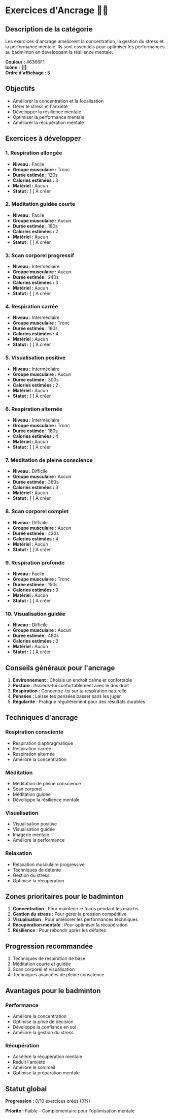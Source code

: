 # Exercices d'Ancrage 🧘‍♀️

## Description de la catégorie

Les exercices d'ancrage améliorent la concentration, la gestion du stress et la performance mentale. Ils sont essentiels pour optimiser les performances au badminton en développant la résilience mentale.

**Couleur :** #6366F1  
**Icône :** 🧘‍♀️  
**Ordre d'affichage :** 8

## Objectifs

- Améliorer la concentration et la focalisation
- Gérer le stress et l'anxiété
- Développer la résilience mentale
- Optimiser la performance mentale
- Améliorer la récupération mentale

## Exercices à développer

### 1. Respiration allongée
- **Niveau :** Facile
- **Groupe musculaire :** Tronc
- **Durée estimée :** 120s
- **Calories estimées :** 3
- **Matériel :** Aucun
- **Statut :** [ ] À créer

### 2. Méditation guidée courte
- **Niveau :** Facile
- **Groupe musculaire :** Aucun
- **Durée estimée :** 180s
- **Calories estimées :** 2
- **Matériel :** Aucun
- **Statut :** [ ] À créer

### 3. Scan corporel progressif
- **Niveau :** Intermédiaire
- **Groupe musculaire :** Aucun
- **Durée estimée :** 240s
- **Calories estimées :** 3
- **Matériel :** Aucun
- **Statut :** [ ] À créer

### 4. Respiration carrée
- **Niveau :** Intermédiaire
- **Groupe musculaire :** Tronc
- **Durée estimée :** 180s
- **Calories estimées :** 4
- **Matériel :** Aucun
- **Statut :** [ ] À créer

### 5. Visualisation positive
- **Niveau :** Intermédiaire
- **Groupe musculaire :** Aucun
- **Durée estimée :** 300s
- **Calories estimées :** 2
- **Matériel :** Aucun
- **Statut :** [ ] À créer

### 6. Respiration alternée
- **Niveau :** Intermédiaire
- **Groupe musculaire :** Tronc
- **Durée estimée :** 180s
- **Calories estimées :** 4
- **Matériel :** Aucun
- **Statut :** [ ] À créer

### 7. Méditation de pleine conscience
- **Niveau :** Difficile
- **Groupe musculaire :** Aucun
- **Durée estimée :** 360s
- **Calories estimées :** 3
- **Matériel :** Aucun
- **Statut :** [ ] À créer

### 8. Scan corporel complet
- **Niveau :** Difficile
- **Groupe musculaire :** Aucun
- **Durée estimée :** 420s
- **Calories estimées :** 4
- **Matériel :** Aucun
- **Statut :** [ ] À créer

### 9. Respiration profonde
- **Niveau :** Facile
- **Groupe musculaire :** Tronc
- **Durée estimée :** 150s
- **Calories estimées :** 3
- **Matériel :** Aucun
- **Statut :** [ ] À créer

### 10. Visualisation guidée
- **Niveau :** Difficile
- **Groupe musculaire :** Aucun
- **Durée estimée :** 480s
- **Calories estimées :** 3
- **Matériel :** Aucun
- **Statut :** [ ] À créer

## Conseils généraux pour l'ancrage

1. **Environnement** : Choisis un endroit calme et confortable
2. **Posture** : Assieds-toi confortablement avec le dos droit
3. **Respiration** : Concentre-toi sur ta respiration naturelle
4. **Pensées** : Laisse tes pensées passer sans les juger
5. **Régularité** : Pratique régulièrement pour des résultats durables

## Techniques d'ancrage

### Respiration consciente
- Respiration diaphragmatique
- Respiration carrée
- Respiration alternée
- Améliore la concentration

### Méditation
- Méditation de pleine conscience
- Scan corporel
- Méditation guidée
- Développe la résilience mentale

### Visualisation
- Visualisation positive
- Visualisation guidée
- Imagerie mentale
- Améliore la performance

### Relaxation
- Relaxation musculaire progressive
- Techniques de détente
- Gestion du stress
- Optimise la récupération

## Zones prioritaires pour le badminton

1. **Concentration** : Pour maintenir le focus pendant les matchs
2. **Gestion du stress** : Pour gérer la pression compétitive
3. **Visualisation** : Pour améliorer les performances techniques
4. **Récupération mentale** : Pour optimiser la récupération
5. **Résilience** : Pour rebondir après les défaites

## Progression recommandée

1. Techniques de respiration de base
2. Méditation courte et guidée
3. Scan corporel et visualisation
4. Techniques avancées de pleine conscience

## Avantages pour le badminton

### Performance
- Améliore la concentration
- Optimise la prise de décision
- Développe la confiance en soi
- Améliore la gestion du stress

### Récupération
- Accélère la récupération mentale
- Réduit l'anxiété
- Améliore le sommeil
- Optimise la préparation mentale

## Statut global

**Progression :** 0/10 exercices créés (0%)

**Priorité :** Faible - Complémentaire pour l'optimisation mentale 